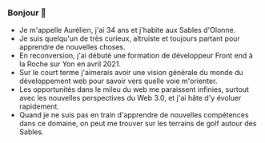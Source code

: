 ### Bonjour 👋

- Je m'appelle Aurélien, j'ai 34 ans et j'habite aux Sables d'Olonne.
- Je suis quelqu'un de très curieux, altruiste et toujours partant pour apprendre de nouvelles choses.
- En reconversion, j'ai débuté une formation de développeur Front end à la Roche sur Yon en avril 2021.
- Sur le court terme j'aimerais avoir une vision générale du monde du développement web pour savoir vers quelle voie m'orienter. 
- Les opportunités dans le mileu du web me paraissent infinies, surtout avec les nouvelles perspectives du Web 3.0, et j'ai hâte d'y évoluer rapidement.
- Quand je ne suis pas en train d'apprendre de nouvelles compétences dans ce domaine, on peut me trouver sur les terrains de golf autour des Sables.
